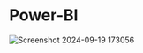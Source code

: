 # Power-BI

![Screenshot 2024-09-19 173056](https://github.com/user-attachments/assets/499f6412-920e-4596-90c1-8b6ce5b37390)

